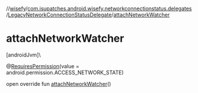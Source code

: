 //[wisefy](../../../index.md)/[com.isupatches.android.wisefy.networkconnectionstatus.delegates](../index.md)/[LegacyNetworkConnectionStatusDelegate](index.md)/[attachNetworkWatcher](attach-network-watcher.md)

# attachNetworkWatcher

[androidJvm]\

@[RequiresPermission](https://developer.android.com/reference/kotlin/androidx/annotation/RequiresPermission.html)(value = android.permission.ACCESS_NETWORK_STATE)

open override fun [attachNetworkWatcher](attach-network-watcher.md)()
